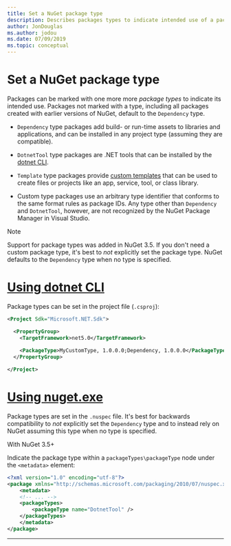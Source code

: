 ```yaml
---
title: Set a NuGet package type
description: Describes packages types to indicate intended use of a package.
author: JonDouglas
ms.author: jodou
ms.date: 07/09/2019
ms.topic: conceptual
---
```


# Set a NuGet package type

Packages can be marked with one more more *package types* to indicate its intended use. Packages not marked with a type, including all packages created with earlier versions of NuGet, default to the `Dependency` type.

- `Dependency` type packages add build- or run-time assets to libraries and applications, and can be installed in any project type (assuming they are compatible).

- `DotnetTool` type packages are .NET tools that can be installed by the [dotnet CLI](/dotnet/articles/core/tools/index).

- `Template` type packages provide [custom templates](/dotnet/core/tools/custom-templates) that can be used to create files or projects like an app, service, tool, or class library.

- Custom type packages use an arbitrary type identifier that conforms to the same format rules as package IDs. Any type other than `Dependency` and `DotnetTool`, however, are not recognized by the NuGet Package Manager in Visual Studio.

> [!NOTE]
> Support for package types was added in NuGet 3.5.
> If you don't need a custom package type, it's best to *not* explicitly set the package type.
> NuGet defaults to the `Dependency` type when no type is specified.

# [Using dotnet CLI](#tab/dotnet)

Package types can be set in the project file (`.csproj`):

```xml
<Project Sdk="Microsoft.NET.Sdk">

  <PropertyGroup>
    <TargetFramework>net5.0</TargetFramework>
    
    <PackageType>MyCustomType, 1.0.0.0;Dependency, 1.0.0.0</PackageType>
  </PropertyGroup>

</Project>
```

# [Using nuget.exe](#tab/nugetexe)

Package types are set in the `.nuspec` file. It's best for backwards compatibility to *not* explicitly set the `Dependency` type and to instead rely on NuGet assuming this type when no type is specified.

With NuGet 3.5+

Indicate the package type within a `packageTypes\packageType` node under the `<metadata>` element:

```xml
<?xml version="1.0" encoding="utf-8"?>
<package xmlns="http://schemas.microsoft.com/packaging/2010/07/nuspec.xsd">
    <metadata>
    <!-- ... -->
    <packageTypes>
        <packageType name="DotnetTool" />
    </packageTypes>
    </metadata>
</package>
```

---

